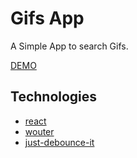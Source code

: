 # Gifs App

A Simple App to search Gifs.

[DEMO](https://giffy-app.rhodlib.vercel.app/)

## Technologies

- [react](https://www.npmjs.com/package/react)
- [wouter](https://www.npmjs.com/package/wouter)
- [just-debounce-it](https://www.npmjs.com/package/just-debounce-it)
